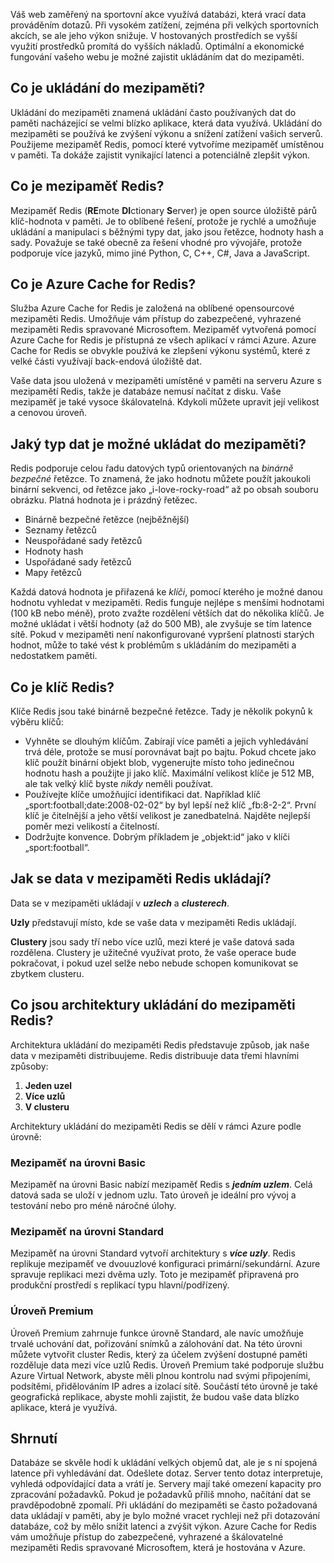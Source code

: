 Váš web zaměřený na sportovní akce využívá databázi, která vrací data prováděním dotazů. Při vysokém zatížení, zejména při velkých sportovních akcích, se ale jeho výkon snižuje. V hostovaných prostředích se vyšší využití prostředků promítá do vyšších nákladů. Optimální a ekonomické fungování vašeho webu je možné zajistit ukládáním dat do mezipaměti.

## <a name="what-is-caching"></a>Co je ukládání do mezipaměti?

Ukládání do mezipaměti znamená ukládání často používaných dat do paměti nacházející se velmi blízko aplikace, která data využívá. Ukládání do mezipaměti se používá ke zvýšení výkonu a snížení zatížení vašich serverů. Použijeme mezipaměť Redis, pomocí které vytvoříme mezipaměť umístěnou v paměti. Ta dokáže zajistit vynikající latenci a potenciálně zlepšit výkon.

## <a name="what-is-a-redis-cache"></a>Co je mezipaměť Redis?

Mezipaměť Redis (**RE**mote **DI**ctionary **S**erver) je open source úložiště párů klíč-hodnota v paměti. Je to oblíbené řešení, protože je rychlé a umožňuje ukládání a manipulaci s běžnými typy dat, jako jsou řetězce, hodnoty hash a sady. Považuje se také obecně za řešení vhodné pro vývojáře, protože podporuje více jazyků, mimo jiné Python, C, C++, C#, Java a JavaScript.

## <a name="what-is-azure-cache-for-redis"></a>Co je Azure Cache for Redis?

Služba Azure Cache for Redis je založená na oblíbené opensourcové mezipaměti Redis. Umožňuje vám přístup do zabezpečené, vyhrazené mezipaměti Redis spravované Microsoftem. Mezipaměť vytvořená pomocí Azure Cache for Redis je přístupná ze všech aplikací v rámci Azure. Azure Cache for Redis se obvykle používá ke zlepšení výkonu systémů, které z velké části využívají back-endová úložiště dat.

Vaše data jsou uložená v mezipaměti umístěné v paměti na serveru Azure s mezipamětí Redis, takže je databáze nemusí načítat z disku. Vaše mezipaměť je také vysoce škálovatelná. Kdykoli můžete upravit její velikost a cenovou úroveň.

## <a name="what-type-of-data-can-be-stored-in-the-cache"></a>Jaký typ dat je možné ukládat do mezipaměti?

Redis podporuje celou řadu datových typů orientovaných na _binárně bezpečné_ řetězce. To znamená, že jako hodnotu můžete použít jakoukoli binární sekvenci, od řetězce jako „i-love-rocky-road“ až po obsah souboru obrázku. Platná hodnota je i prázdný řetězec.

- Binárně bezpečné řetězce (nejběžnější)
- Seznamy řetězců
- Neuspořádané sady řetězců
- Hodnoty hash
- Uspořádané sady řetězců
- Mapy řetězců

Každá datová hodnota je přiřazená ke _klíči_, pomocí kterého je možné danou hodnotu vyhledat v mezipaměti. Redis funguje nejlépe s menšími hodnotami (100 kB nebo méně), proto zvažte rozdělení větších dat do několika klíčů. Je možné ukládat i větší hodnoty (až do 500 MB), ale zvyšuje se tím latence sítě. Pokud v mezipaměti není nakonfigurované vypršení platnosti starých hodnot, může to také vést k problémům s ukládáním do mezipaměti a nedostatkem paměti.

## <a name="what-is-a-redis-key"></a>Co je klíč Redis?
Klíče Redis jsou také binárně bezpečné řetězce. Tady je několik pokynů k výběru klíčů:

- Vyhněte se dlouhým klíčům. Zabírají více paměti a jejich vyhledávání trvá déle, protože se musí porovnávat bajt po bajtu. Pokud chcete jako klíč použít binární objekt blob, vygenerujte místo toho jedinečnou hodnotu hash a použijte ji jako klíč. Maximální velikost klíče je 512 MB, ale tak velký klíč byste _nikdy_ neměli používat.
- Používejte klíče umožňující identifikaci dat. Například klíč „sport:football;date:2008-02-02“ by byl lepší než klíč „fb:8-2-2“. První klíč je čitelnější a jeho větší velikost je zanedbatelná. Najděte nejlepší poměr mezi velikostí a čitelností.
- Dodržujte konvence. Dobrým příkladem je „objekt:id“ jako v klíči „sport:football“. 

## <a name="how-is-data-stored-in-a-redis-cache"></a>Jak se data v mezipaměti Redis ukládají?

Data se v mezipaměti ukládají v _**uzlech**_ a _**clusterech**_.

**Uzly** představují místo, kde se vaše data v mezipaměti Redis ukládají.

**Clustery** jsou sady tří nebo více uzlů, mezi které je vaše datová sada rozdělena. Clustery je užitečné využívat proto, že vaše operace bude pokračovat, i pokud uzel selže nebo nebude schopen komunikovat se zbytkem clusteru.

## <a name="what-are-redis-caching-architectures"></a>Co jsou architektury ukládání do mezipaměti Redis?

Architektura ukládání do mezipaměti Redis představuje způsob, jak naše data v mezipaměti distribuujeme. Redis distribuuje data třemi hlavními způsoby:

1. **Jeden uzel**
1. **Více uzlů**
1. **V clusteru**

Architektury ukládání do mezipaměti Redis se dělí v rámci Azure podle úrovně:

### <a name="basic-cache"></a>Mezipaměť na úrovni Basic

Mezipaměť na úrovni Basic nabízí mezipaměť Redis s _**jedním uzlem**_. Celá datová sada se uloží v jednom uzlu. Tato úroveň je ideální pro vývoj a testování nebo pro méně náročné úlohy.

### <a name="standard-cache"></a>Mezipaměť na úrovni Standard

Mezipaměť na úrovni Standard vytvoří architektury s _**více uzly**_. Redis replikuje mezipaměť ve dvouuzlové konfiguraci primární/sekundární. Azure spravuje replikaci mezi dvěma uzly. Toto je mezipaměť připravená pro produkční prostředí s replikací typu hlavní/podřízený.

### <a name="premium-tier"></a>Úroveň Premium

Úroveň Premium zahrnuje funkce úrovně Standard, ale navíc umožňuje trvalé uchování dat, pořizování snímků a zálohování dat. Na této úrovni můžete vytvořit cluster Redis, který za účelem zvýšení dostupné paměti rozděluje data mezi více uzlů Redis. Úroveň Premium také podporuje službu Azure Virtual Network, abyste měli plnou kontrolu nad svými připojeními, podsítěmi, přidělováním IP adres a izolací sítě. Součástí této úrovně je také geografická replikace, abyste mohli zajistit, že budou vaše data blízko aplikace, která je využívá.

## <a name="summary"></a>Shrnutí

Databáze se skvěle hodí k ukládání velkých objemů dat, ale je s ní spojená latence při vyhledávání dat. Odešlete dotaz. Server tento dotaz interpretuje, vyhledá odpovídající data a vrátí je. Servery mají také omezení kapacity pro zpracování požadavků. Pokud je požadavků příliš mnoho, načítání dat se pravděpodobně zpomalí. Při ukládání do mezipaměti se často požadovaná data ukládají v paměti, aby je bylo možné vracet rychleji než při dotazování databáze, což by mělo snížit latenci a zvýšit výkon. Azure Cache for Redis vám umožňuje přístup do zabezpečené, vyhrazené a škálovatelné mezipaměti Redis spravované Microsoftem, která je hostována v Azure.
